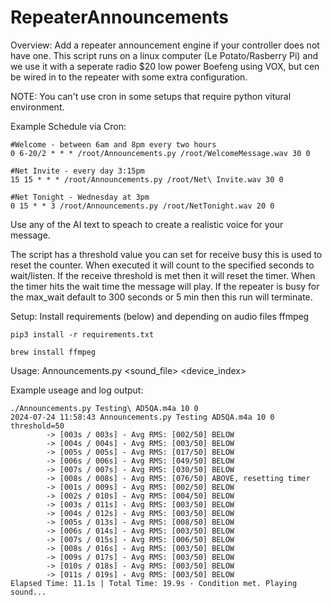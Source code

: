 # RepeaterAnnouncements
 
Overview:
Add a repeater announcement engine if your controller does not have one. This script runs on a linux computer (Le Potato/Rasberry Pi) and we use it with a seperate radio $20 low power Boefeng using VOX, but cen be wired in to the repeater with some extra configuration. 

NOTE: You can't use cron in some setups that require python vitural environment.

Example Schedule via Cron:
```
#Welcome - between 6am and 8pm every two hours
0 6-20/2 * * * /root/Announcements.py /root/WelcomeMessage.wav 30 0

#Net Invite - every day 3:15pm
15 15 * * * /root/Announcements.py /root/Net\ Invite.wav 30 0

#Net Tonight - Wednesday at 3pm
0 15 * * 3 /root/Announcements.py /root/NetTonight.wav 20 0
```

Use any of the AI text to speach to create a realistic voice for your message. 

The script has a threshold value you can set for receive busy this is used to reset the counter. When executed it will count to the specified seconds to wait/listen. If the receive threshold is met then it will reset the timer. When the timer hits the wait time the message will play. If the repeater is busy for the max_wait default to 300 seconds or 5 min then this run will terminate.  

Setup:
Install requirements (below) and depending on audio files ffmpeg
```
pip3 install -r requirements.txt
```
```
brew install ffmpeg
```

Usage: 
Announcements.py <sound_file> <seconds> <device_index>

Example useage and log output:
```
./Announcements.py Testing\ AD5QA.m4a 10 0
2024-07-24 11:58:43 Announcements.py Testing AD5QA.m4a 10 0 threshold=50
        -> [003s / 003s] - Avg RMS: [002/50] BELOW
        -> [004s / 004s] - Avg RMS: [003/50] BELOW
        -> [005s / 005s] - Avg RMS: [017/50] BELOW
        -> [006s / 006s] - Avg RMS: [049/50] BELOW
        -> [007s / 007s] - Avg RMS: [030/50] BELOW
        -> [008s / 008s] - Avg RMS: [076/50] ABOVE, resetting timer
        -> [001s / 009s] - Avg RMS: [002/50] BELOW
        -> [002s / 010s] - Avg RMS: [004/50] BELOW
        -> [003s / 011s] - Avg RMS: [003/50] BELOW
        -> [004s / 012s] - Avg RMS: [003/50] BELOW
        -> [005s / 013s] - Avg RMS: [008/50] BELOW
        -> [006s / 014s] - Avg RMS: [003/50] BELOW
        -> [007s / 015s] - Avg RMS: [006/50] BELOW
        -> [008s / 016s] - Avg RMS: [003/50] BELOW
        -> [009s / 017s] - Avg RMS: [003/50] BELOW
        -> [010s / 018s] - Avg RMS: [003/50] BELOW
        -> [011s / 019s] - Avg RMS: [003/50] BELOW
Elapsed Time: 11.1s | Total Time: 19.9s - Condition met. Playing sound...
```

